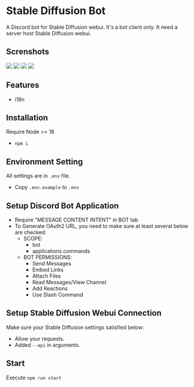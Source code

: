 # Stable Diffusion Bot
A Discord bot for Stable Diffusion webui. It's a bot client only. It need a server host Stable Diffusion webui.

## Screnshots
![](https://i.imgur.com/qtBuk6b.png)
![](https://i.imgur.com/GdRK9X3.png)
![](https://i.imgur.com/30zdTV1.png)
![](https://i.imgur.com/vvVzNK8.png)

## Features
- i18n

## Installation
Require Node >= 18
- `npm i`

## Environment Setting
All settings are in `.env` file.
- Copy `.env.example` to `.env`

## Setup Discord Bot Application
- Require "MESSAGE CONTENT INTENT" in BOT tab
- To Generate OAuth2 URL, you need to make sure at least several below are checked:
    - SCOPE:
        - bot
        - applications.commands
    - BOT PERMISSIONS:
        - Send Messages
        - Embed Links
        - Attach Files
        - Read Messages/View Channel
        - Add Reactions
        - Use Slash Command

## Setup Stable Diffusion Webui Connection
Make sure your Stable Diffusion settings satisfied below:
- Allow your requests.
- Added `--api` in arguments.

## Start
Execute `npm run start`
